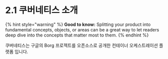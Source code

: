 # 2.1 쿠버네티스 소개

{% hint style="warning" %}
**Good to know:** Splitting your product into fundamental concepts, objects, or areas can be a great way to let readers deep dive into the concepts that matter most to them.
{% endhint %}

쿠버네티스는 구글의 Borg 프로젝트를 오픈소스로 공개한 컨테이너 오케스트레이션 플랫폼 입니다.&#x20;
